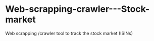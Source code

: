 # Web-scrapping-crawler---Stock-market
Web scrapping /crawler tool to track the stock market (ISINs)
